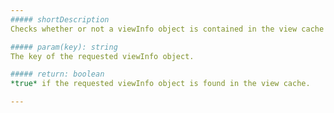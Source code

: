 ```yaml
---
##### shortDescription
Checks whether or not a viewInfo object is contained in the view cache under the specified key.

##### param(key): string
The key of the requested viewInfo object.

##### return: boolean
*true* if the requested viewInfo object is found in the view cache.

---
```

